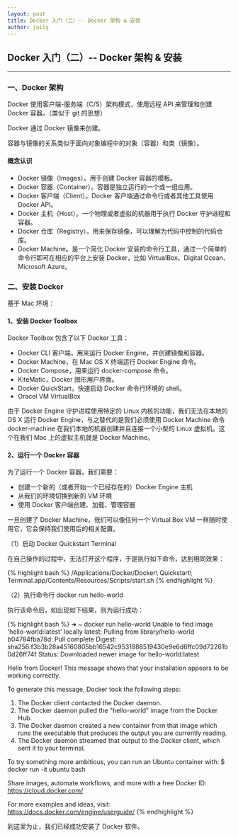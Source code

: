```yaml
---
layout: post
title: Docker 入门（二）-- Docker 架构 & 安装
author: juily
---
```

## Docker 入门（二）-- Docker 架构 & 安装
-----

### 一、Docker 架构

Docker 使用客户端-服务端（C/S）架构模式，使用远程 API 来管理和创建 Docker 容器。（类似于 git 的思想）

Docker 通过 Docker 镜像来创建。

容器与镜像的关系类似于面向对象编程中的对象（容器）和类（镜像）。

#### 概念认识

- Docker 镜像（Images）。用于创建 Docker 容器的模板。
- Docker 容器（Container）。容器是独立运行的一个或一组应用。
- Docker 客户端（Client）。Docker 客户端通过命令行或者其他工具使用 Docker API。
- Docker 主机（Host）。一个物理或者虚拟的机器用于执行 Docker 守护进程和容器。
- Docker 仓库（Registry）。用来保存镜像，可以理解为代码中控制的代码仓库。
- Docker Machine。是一个简化 Docker 安装的命令行工具，通过一个简单的命令行即可在相应的平台上安装 Docker，比如 VirtualBox、Digital Ocean、Microsoft Azure。

### 二、安装 Docker

基于 Mac 环境：

#### 1、安装 Docker Toolbox

Docker Toolbox 包含了以下 Docker 工具：

- Docker CLI 客户端，用来运行 Docker Engine，并创建镜像和容器。
- Docker Machine，在 Mac OS X 终端运行 Docker Engine 命令。
- Docker Compose，用来运行 docker-compose 命令。
- KiteMatic，Docker 图形用户界面。
- Docker QuickStart，快速启动 Docker 命令行环境的 shell。
- Oracel VM VirtualBox

由于 Docker Engine 守护进程使用特定的 Linux 内核的功能，我们无法在本地的OS X 运行 Docker Engine，与之替代的是我们必须使用 Docker Machine 命令 docker-machine 在我们本地的机器创建并且连接一个小型的 Linux 虚拟机。这个在我们 Mac 上的虚拟主机就是 Docker Machine。

#### 2、运行一个 Docker 容器

为了运行一个 Docker 容器，我们需要：

- 创建一个新的（或者开始一个已经存在的）Docker Engine 主机
- 从我们的环境切换到新的 VM 环境
- 使用 Docker 客户端创建、加载、管理容器

一旦创建了 Docker Machine，我们可以像任何一个 Virtual Box VM 一样随时使用它，它会保持我们使用后的相关配置。

（1）启动 Docker Quickstart Terminal

在自己操作的过程中，无法打开这个程序，于是执行如下命令，达到相同效果：

{% highlight bash %}
/Applications/Docker/Docker\ Quickstart\ Terminal.app/Contents/Resources/Scripts/start.sh
{% endhighlight %}

（2）执行命令行 docker run hello-world

执行该命令后，如出现如下结果，则为运行成功：

{% highlight bash %}
➜  ~ docker run hello-world
Unable to find image 'hello-world:latest' locally
latest: Pulling from library/hello-world
b04784fba78d: Pull complete
Digest: sha256:f3b3b28a45160805bb16542c9531888519430e9e6d6ffc09d72261b0d26ff74f
Status: Downloaded newer image for hello-world:latest

Hello from Docker!
This message shows that your installation appears to be working correctly.

To generate this message, Docker took the following steps:
 1. The Docker client contacted the Docker daemon.
 2. The Docker daemon pulled the "hello-world" image from the Docker Hub.
 3. The Docker daemon created a new container from that image which runs the
    executable that produces the output you are currently reading.
 4. The Docker daemon streamed that output to the Docker client, which sent it
    to your terminal.

To try something more ambitious, you can run an Ubuntu container with:
 $ docker run -it ubuntu bash

Share images, automate workflows, and more with a free Docker ID:
 https://cloud.docker.com/

For more examples and ideas, visit:
 https://docs.docker.com/engine/userguide/
{% endhighlight %}

到这里为止，我们已经成功安装了 Docker 软件。
